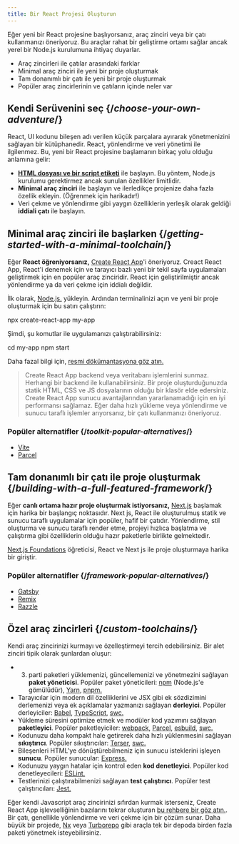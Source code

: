 ```yaml
---
title: Bir React Projesi Oluşturun
---
```


<Intro>

Eğer yeni bir React projesine başlıyorsanız, araç zinciri veya bir çatı kullanmanızı öneriyoruz. Bu araçlar rahat bir geliştirme ortamı sağlar ancak yerel bir Node.js kurulumuna ihtiyaç duyarlar.

</Intro>

<YouWillLearn>

* Araç zincirleri ile çatılar arasındaki farklar
* Minimal araç zinciri ile yeni bir proje oluşturmak
* Tam donanımlı bir çatı ile yeni bir proje oluşturmak
* Popüler araç zincirlerinin ve çatıların içinde neler var

</YouWillLearn>

## Kendi Serüvenini seç {/*choose-your-own-adventure*/}

React, UI kodunu bileşen adı verilen küçük parçalara ayırarak yönetmenizini sağlayan bir kütüphanedir. React, yönlendirme ve veri yönetimi ile ilgilenmez. Bu, yeni bir React projesine başlamanın birkaç yolu olduğu anlamına gelir:

* [**HTML dosyası ve bir script etiketi**](/learn/add-react-to-a-website) ile başlayın. Bu yöntem, Node.js kurulumu gerektirmez ancak sunulan özellikler limitlidir.
* **Minimal araç zinciri** ile başlayın ve ilerledikçe projenize daha fazla özellik ekleyin. (Öğrenmek için harikadır!)
* Veri çekme ve yönlendirme gibi yaygın özelliklerin yerleşik olarak geldiği **iddiali çatı** ile başlayın.

## Minimal araç zinciri ile başlarken {/*getting-started-with-a-minimal-toolchain*/}

Eğer **React öğreniyorsanız,** [Create React App](https://create-react-app.dev/)'i öneriyoruz. Creact React App, React'i denemek için ve tarayıcı bazlı yeni bir tekil sayfa uygulamaları geliştirmek için en popüler araç zinciridir. React için geliştirilmiştir ancak yönlendirme ya da veri çekme için iddialı değildir.

İlk olarak, [Node.js.](https://nodejs.org/en/) yükleyin. Ardından terminalinizi açın ve yeni bir proje oluşturmak için bu satırı çalıştırın:

<TerminalBlock>

npx create-react-app my-app

</TerminalBlock>

Şimdi, şu komutlar ile uygulamanızı çalıştırabilirsiniz:

<TerminalBlock>

cd my-app
npm start

</TerminalBlock>

Daha fazal bilgi için, [resmi dökümantasyona göz atın.](https://create-react-app.dev/docs/getting-started)

> Create React App backend veya veritabanı işlemlerini sunmaz. Herhangi bir backend ile kullanabilirsiniz. Bir proje oluşturduğunuzda statik HTML, CSS ve JS dosyalarının olduğu bir klasör elde edersiniz. Create React App sunucu avantajlarından yararlanamadığı için en iyi performansı sağlamaz. Eğer daha hızlı yükleme veya yönlendirme ve sunucu taraflı işlemler arıyorsanız, bir çatı kullanmanızı öneriyoruz.

### Popüler alternatifler {/*toolkit-popular-alternatives*/}

* [Vite](https://vitejs.dev/guide/)
* [Parcel](https://parceljs.org/getting-started/webapp/)

## Tam donanımlı bir çatı ile proje oluşturmak {/*building-with-a-full-featured-framework*/}

Eğer **canlı ortama hazır proje oluşturmak istiyorsanız,** [Next.js](https://nextjs.org/) başlamak için harika bir başlangıç noktasıdır. Next js, React ile oluşturulmuş statik ve sunucu taraflı uygulamalar için popüler, hafif bir çatıdır. Yönlendirme, stil oluşturma ve sunucu taraflı render etme, projeyi hızlıca başlatma ve çalıştırma gibi özelliklerin olduğu hazır paketlerle birlikte gelmektedir.

[Next.js Foundations](https://nextjs.org/learn/foundations/about-nextjs) öğreticisi, React ve Next js ile proje oluşturmaya harika bir giriştir.

### Popüler alternatifler {/*framework-popular-alternatives*/}

* [Gatsby](https://www.gatsbyjs.org/)
* [Remix](https://remix.run/)
* [Razzle](https://razzlejs.org/)

## Özel araç zincirleri {/*custom-toolchains*/}

Kendi araç zincirinizi kurmayı ve özelleştirmeyi tercih edebilirsiniz. Bir alet zinciri tipik olarak şunlardan oluşur:

* 3. parti paketleri yüklemenizi, güncellemenizi ve yönetmezini sağlayan **paket yöneticisi**. Popüler paket yöneticileri: [npm](https://www.npmjs.com/) (Node.js'e gömülüdür), [Yarn](https://yarnpkg.com/), [pnpm.](https://pnpm.io/)
* Tarayıcılar için modern dil özelliklerini ve JSX gibi ek sözdizimini derlemenizi veya ek açıklamalar yazmanızı sağlayan **derleyici**. Popüler derleyiciler: [Babel](https://babeljs.io/), [TypeScript](https://www.typescriptlang.org/), [swc.](https://swc.rs/)
* Yükleme süresini optimize etmek ve modüler kod yazımını sağlayan **paketleyici**. Popüler paketleyiciler: [webpack](https://webpack.js.org/), [Parcel](https://parceljs.org/), [esbuild](https://esbuild.github.io/), [swc.](https://swc.rs/)
* Kodunuzu daha kompakt hale getirerek daha hızlı yüklenmesini sağlayan **sıkıştırıcı**. Popüler sıkıştırıcılar: [Terser](https://terser.org/), [swc.](https://swc.rs/)
* Bileşenleri HTML'ye dönüştürebilmeniz için sunucu isteklerini işleyen **sunucu**. Popüler sunucular: [Express.](https://expressjs.com/)
* Kodunuzu yaygın hatalar için kontrol eden **kod denetleyici**. Popüler kod denetleyecileri: [ESLint.](https://eslint.org/)
* Testlerinizi çalıştırabilmenizi sağlayan **test çalıştırıcı**. Popüler test çalıştırıcıları: [Jest.](https://jestjs.io/)

Eğer kendi Javascript araç zincirinizi sıfırdan kurmak isterseniz, Create React App işlevselliğinin bazılarını tekrar oluşturan [bu rehbere bir göz atın.](https://blog.usejournal.com/creating-a-react-app-from-scratch-f3c693b84658). Bir çatı, genellikle yönlendirme ve veri çekme için bir çözüm sunar. Daha büyük bir projede, [Nx](https://nx.dev/react) veya [Turborepo](https://turborepo.org/) gibi araçla tek bir depoda birden fazla paketi yönetmek isteyebilirsiniz.